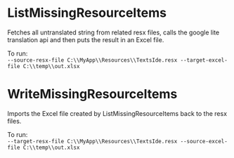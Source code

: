 # ListMissingResourceItems
Fetches all untranslated string from related resx files, calls the google lite translation api and then puts the result in an Excel file.

To run:  
`--source-resx-file C:\\MyApp\\Resources\\TextsIde.resx --target-excel-file C:\\temp\\out.xlsx`

# WriteMissingResourceItems
Imports the Excel file created by ListMissingResourceItems back to the resx files.  

To run:  
`--target-resx-file C:\\MyApp\\Resources\\TextsIde.resx --source-excel-file C:\\temp\\out.xlsx`
